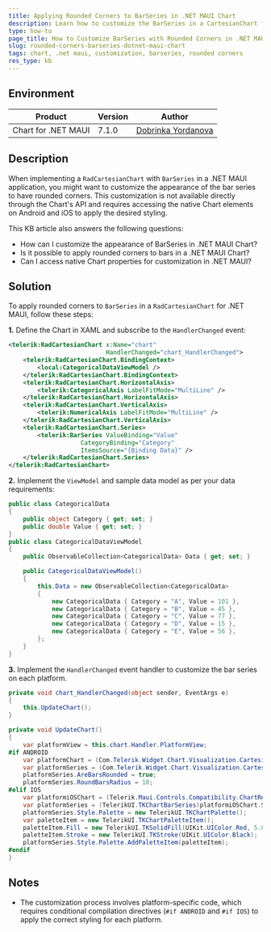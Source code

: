 ```yaml
---
title: Applying Rounded Corners to BarSeries in .NET MAUI Chart
description: Learn how to customize the BarSeries in a CartesianChart for .NET MAUI by applying rounded corners through platform-specific configurations.
type: how-to
page_title: How to Customize BarSeries with Rounded Corners in .NET MAUI Chart
slug: rounded-corners-barseries-dotnet-maui-chart
tags: chart, .net maui, customization, barseries, rounded corners
res_type: kb
---
```


## Environment

| Product | Version | Author |
| --- | --- | --- |
| Chart for .NET MAUI | 7.1.0 |  [Dobrinka Yordanova](https://www.telerik.com/blogs/author/dobrinka-yordanova)| 

## Description

When implementing a `RadCartesianChart` with `BarSeries` in a .NET MAUI application, you might want to customize the appearance of the bar series to have rounded corners. This customization is not available directly through the Chart's API and requires accessing the native Chart elements on Android and iOS to apply the desired styling.

This KB article also answers the following questions:
- How can I customize the appearance of BarSeries in .NET MAUI Chart?
- Is it possible to apply rounded corners to bars in a .NET MAUI Chart?
- Can I access native Chart properties for customization in .NET MAUI?

## Solution

To apply rounded corners to `BarSeries` in a `RadCartesianChart` for .NET MAUI, follow these steps:

**1.** Define the Chart in XAML and subscribe to the `HandlerChanged` event:

```xml
<telerik:RadCartesianChart x:Name="chart"
                           HandlerChanged="chart_HandlerChanged">
    <telerik:RadCartesianChart.BindingContext>
        <local:CategoricalDataViewModel />
    </telerik:RadCartesianChart.BindingContext>
    <telerik:RadCartesianChart.HorizontalAxis>
        <telerik:CategoricalAxis LabelFitMode="MultiLine" />
    </telerik:RadCartesianChart.HorizontalAxis>
    <telerik:RadCartesianChart.VerticalAxis>
        <telerik:NumericalAxis LabelFitMode="MultiLine" />
    </telerik:RadCartesianChart.VerticalAxis>
    <telerik:RadCartesianChart.Series>
        <telerik:BarSeries ValueBinding="Value"
                    CategoryBinding="Category"
                    ItemsSource="{Binding Data}" />
    </telerik:RadCartesianChart.Series>
</telerik:RadCartesianChart>
```

**2.** Implement the `ViewModel` and sample data model as per your data requirements:

```csharp
public class CategoricalData
{
    public object Category { get; set; }
    public double Value { get; set; }
}
public class CategoricalDataViewModel
{
    public ObservableCollection<CategoricalData> Data { get; set; }

    public CategoricalDataViewModel()
    {
        this.Data = new ObservableCollection<CategoricalData>
        {
            new CategoricalData { Category = "A", Value = 101 },
            new CategoricalData { Category = "B", Value = 45 },
            new CategoricalData { Category = "C", Value = 77 },
            new CategoricalData { Category = "D", Value = 15 },
            new CategoricalData { Category = "E", Value = 56 },
        };
    }
}
```

**3.** Implement the `HandlerChanged` event handler to customize the bar series on each platform.

```csharp
private void chart_HandlerChanged(object sender, EventArgs e)
{
    this.UpdateChart();
}

private void UpdateChart()
{
    var platformView = this.chart.Handler.PlatformView;
#if ANDROID
    var platformChart = (Com.Telerik.Widget.Chart.Visualization.CartesianChart.RadCartesianChartView)platformView;
    var platformSeries = (Com.Telerik.Widget.Chart.Visualization.CartesianChart.Series.Categorical.BarSeries)platformChart.Series.Get(0);
    platformSeries.AreBarsRounded = true;
    platformSeries.RoundBarsRadius = 10;
#elif IOS
    var platformiOSChart = (Telerik.Maui.Controls.Compatibility.ChartRenderer.iOS.TKExtendedChart)platformView;
    var platformSeries = (TelerikUI.TKChartBarSeries)platformiOSChart.Series[0];
    platformSeries.Style.Palette = new TelerikUI.TKChartPalette();
    var paletteItem = new TelerikUI.TKChartPaletteItem();
    paletteItem.Fill = new TelerikUI.TKSolidFill(UIKit.UIColor.Red, 5.0f);
    paletteItem.Stroke = new TelerikUI.TKStroke(UIKit.UIColor.Black);
    platformSeries.Style.Palette.AddPaletteItem(paletteItem);
#endif
}
```

## Notes

- The customization process involves platform-specific code, which requires conditional compilation directives (`#if ANDROID` and `#if IOS`) to apply the correct styling for each platform.
